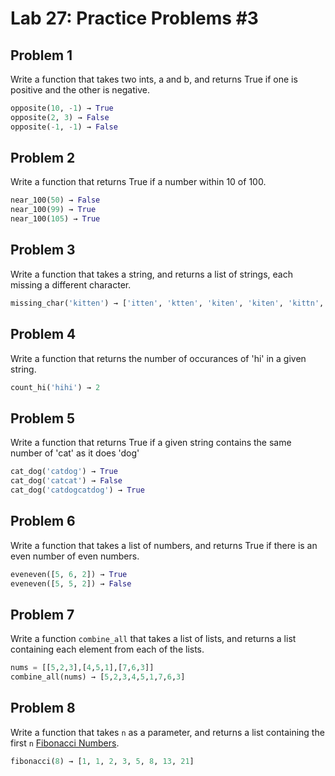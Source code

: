 # Lab 27: Practice Problems #3


## Problem 1

Write a function that takes two ints, a and b, and returns True if one is positive and the other is negative.

```python
opposite(10, -1) → True
opposite(2, 3) → False
opposite(-1, -1) → False
```
## Problem 2

Write a function that returns True if a number within 10 of 100.

```python
near_100(50) → False
near_100(99) → True
near_100(105) → True
```


## Problem 3

Write a function that takes a string, and returns a list of strings, each missing a different character.

```python
missing_char('kitten') → ['itten', 'ktten', 'kiten', 'kiten', 'kittn', 'kitte']
```


## Problem 4

Write a function that returns the number of occurances of 'hi' in a given string.

```python
count_hi('hihi') → 2
```

## Problem 5

Write a function that returns True if a given string contains the same number of 'cat' as it does 'dog'

```python
cat_dog('catdog') → True
cat_dog('catcat') → False
cat_dog('catdogcatdog') → True
```

## Problem 6

Write a function that takes a list of numbers, and returns True if there is an even number of even numbers.

```python
eveneven([5, 6, 2]) → True
eveneven([5, 5, 2]) → False
```


## Problem 7

Write a function `combine_all` that takes a list of lists, and returns a list containing each element from each of the lists.

```python
nums = [[5,2,3],[4,5,1],[7,6,3]]
combine_all(nums) → [5,2,3,4,5,1,7,6,3]
```


## Problem 8

Write a function that takes `n` as a parameter, and returns a list containing the first `n` [Fibonacci Numbers](https://en.wikipedia.org/wiki/Fibonacci_number).

```python
fibonacci(8) → [1, 1, 2, 3, 5, 8, 13, 21]
```





